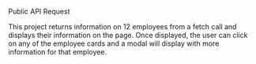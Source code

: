 Public API Request

This project returns information on 12 employees from a fetch call and displays their information on the page. Once displayed, the user can click on any of the employee cards and a modal will display with more information for that employee.
